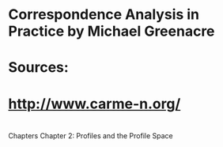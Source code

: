 # Correspondence Analysis in Practice by Michael Greenacre
#
# Sources:
# http://www.carme-n.org/
#

Chapters
Chapter 2: Profiles and the Profile Space

